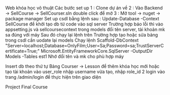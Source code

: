 Web khóa học võ thuật
Các bước set up
1 : Clone dự án về
2 : Vào Backend -> SellCourse -> SellCourser.sln double click để mở 
3 : Mở tool -> nuget -> package manager  Set up csdl bằng lệnh sau :
Update-Database -Context SellCourse để khởi tạo db từ code vào sql server
Trường hợp báo lỗi thì vào appsetting.js và sellcoursecontext trong models đổi tên server, tài khoản mk sa đúng với máy
Sau đó chạy lại lệnh trên
Trường hợp tạo hoặc sửa bảng trong csdl cần uodate lại models
Chạy lệnh
Scaffold-DbContext "Server=localhost;Database=OnlyFilm;User=Sa;Password=sa;TrustServerCertificate=True;" Microsoft.EntityFrameworkCore.SqlServer -OutputDir Models -Tables est1
Nhớ đổi tên và mk cho phù hợp máy

Insert db theo thứ tự
Bảng Courser -> Lesson để thêm khóa học mới hoặc tạo tài khoản vào user_role nhập username vừa tạo, nhập role_id 2 login vào trang /admin/login để thực hiện trên giao diện

Project Final Course

